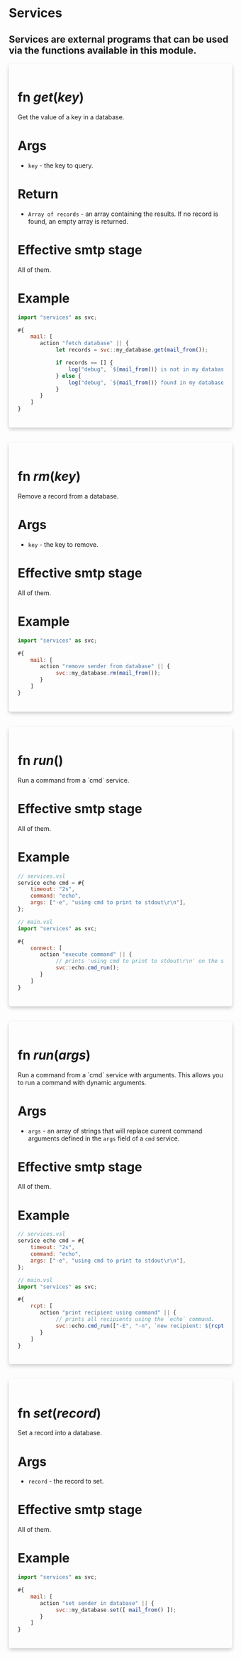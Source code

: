 # Services
## Services are external programs that can be used via the functions available in this module.

<div style='box-shadow: 0 4px 8px 0 rgba(0,0,0,0.2); padding: 20px; border-radius: 5px;'>
<h1> fn <em style='color: var(--inline-code-color);'>get</em>(<em style='color: var(--inline-code-color)'>key</em>) </h1>
 Get the value of a key in a database.

 # Args

 * `key` - the key to query.

 # Return

 * `Array of records` - an array containing the results. If no record is found,
                        an empty array is returned.

 # Effective smtp stage

 All of them.

 # Example
 ```js
 import "services" as svc;

 #{
     mail: [
        action "fetch database" || {
             let records = svc::my_database.get(mail_from());

             if records == [] {
                 log("debug", `${mail_from()} is not in my database`);
             } else {
                 log("debug", `${mail_from()} found in my database: ${records}`);
             }
        }
     ]
 }
 ```

 

</div>
<br/>
<br/>

<div style='box-shadow: 0 4px 8px 0 rgba(0,0,0,0.2); padding: 20px; border-radius: 5px;'>
<h1> fn <em style='color: var(--inline-code-color);'>rm</em>(<em style='color: var(--inline-code-color)'>key</em>) </h1>
 Remove a record from a database.

 # Args

 * `key` - the key to remove.

 # Effective smtp stage

 All of them.

 # Example
 ```js
 import "services" as svc;

 #{
     mail: [
        action "remove sender from database" || {
             svc::my_database.rm(mail_from());
        }
     ]
 }
 ```

 

</div>
<br/>
<br/>

<div style='box-shadow: 0 4px 8px 0 rgba(0,0,0,0.2); padding: 20px; border-radius: 5px;'>
<h1> fn <em style='color: var(--inline-code-color);'>run</em>() </h1>
 Run a command from a `cmd` service.

 # Effective smtp stage

 All of them.

 # Example

 ```js
 // services.vsl
 service echo cmd = #{
     timeout: "2s",
     command: "echo",
     args: ["-e", "using cmd to print to stdout\r\n"],
 };
 ```

 ```js
 // main.vsl
 import "services" as svc;

 #{
     connect: [
        action "execute command" || {
             // prints 'using cmd to print to stdout\r\n' on the screen.
             svc::echo.cmd_run();
        }
     ]
 }
 ```

 

</div>
<br/>
<br/>

<div style='box-shadow: 0 4px 8px 0 rgba(0,0,0,0.2); padding: 20px; border-radius: 5px;'>
<h1> fn <em style='color: var(--inline-code-color);'>run</em>(<em style='color: var(--inline-code-color)'>args</em>) </h1>
 Run a command from a `cmd` service with arguments.
 This allows you to run a command with dynamic arguments.

 # Args

 * `args` - an array of strings that will replace current command
            arguments defined in the `args` field of a `cmd` service.

 # Effective smtp stage

 All of them.

 # Example

 ```js
 // services.vsl
 service echo cmd = #{
     timeout: "2s",
     command: "echo",
     args: ["-e", "using cmd to print to stdout\r\n"],
 };
 ```

 ```js
 // main.vsl
 import "services" as svc;

 #{
     rcpt: [
        action "print recipient using command" || {
             // prints all recipients using the `echo` command.
             svc::echo.cmd_run(["-E", "-n", `new recipient: ${rcpt()}`]);
        }
     ]
 }
 ```

 

</div>
<br/>
<br/>

<div style='box-shadow: 0 4px 8px 0 rgba(0,0,0,0.2); padding: 20px; border-radius: 5px;'>
<h1> fn <em style='color: var(--inline-code-color);'>set</em>(<em style='color: var(--inline-code-color)'>record</em>) </h1>
 Set a record into a database.

 # Args

 * `record` - the record to set.

 # Effective smtp stage

 All of them.

 # Example
 ```js
 import "services" as svc;

 #{
     mail: [
        action "set sender in database" || {
             svc::my_database.set([ mail_from() ]);
        }
     ]
 }
 ```

 

</div>
<br/>
<br/>